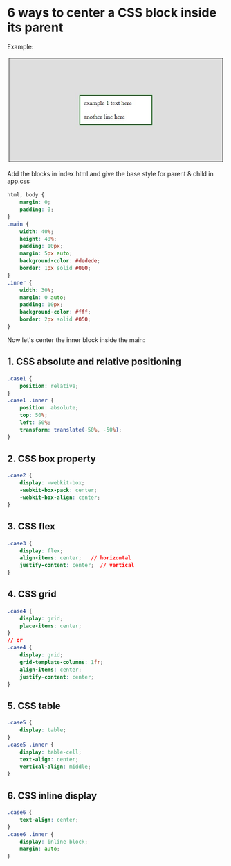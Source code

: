 # 6 ways to center a CSS block inside its parent
Example:

![css-center-block](https://github.com/girls-incode/css-center-align-blocks/blob/master/css-align-block-vertical-horizontal-2.jpg "css center block")

Add the blocks in index.html and give the base style for parent & child in app.css
```css
html, body {
    margin: 0;
    padding: 0;
}
.main {
    width: 40%;
    height: 40%;
    padding: 10px;
    margin: 5px auto;
    background-color: #dedede;
    border: 1px solid #000;
}
.inner {
    width: 30%;
    margin: 0 auto;
    padding: 10px;
    background-color: #fff;
    border: 2px solid #050;
}
```
Now let's center the inner block inside the main:

## 1. CSS absolute and relative positioning
```css
.case1 {
    position: relative;
}
.case1 .inner {
    position: absolute;
    top: 50%;
    left: 50%;
    transform: translate(-50%, -50%);
}
```
## 2. CSS box property
```css
.case2 {
    display: -webkit-box;
    -webkit-box-pack: center;
    -webkit-box-align: center;
}
```
## 3. CSS flex
```css
.case3 {
    display: flex;
    align-items: center;   // horizontal
    justify-content: center;  // vertical
}
```
## 4. CSS grid
```css
.case4 {
    display: grid;
    place-items: center;
}
// or
.case4 {
    display: grid;
    grid-template-columns: 1fr;
    align-items: center;
    justify-content: center;
}
```
## 5. CSS table
```css
.case5 {
    display: table;
}
.case5 .inner {
    display: table-cell;
    text-align: center;
    vertical-align: middle;
}
```
## 6. CSS inline display
```css
.case6 {
    text-align: center;
}
.case6 .inner {
    display: inline-block;
    margin: auto;
}
```
